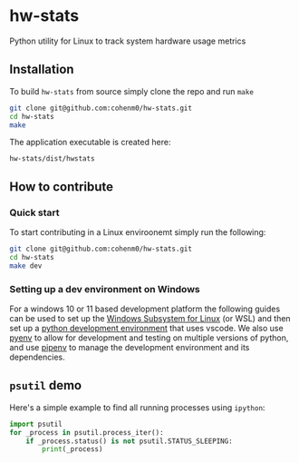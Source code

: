# hw-stats
Python utility for Linux to track system hardware usage metrics

## Installation
To build `hw-stats` from source simply clone the repo and run `make`
```bash
git clone git@github.com:cohenm0/hw-stats.git
cd hw-stats
make
```
The application executable is created here:
```
hw-stats/dist/hwstats
```

## How to contribute
### Quick start
To start contributing in a Linux enviroonemt simply run the following:
```bash
git clone git@github.com:cohenm0/hw-stats.git
cd hw-stats
make dev
```

### Setting up a dev environment on Windows
For a windows 10 or 11 based development platform the following guides can be used to set up the [Windows Subsystem for Linux](https://learn.microsoft.com/en-us/windows/wsl/install) (or WSL) and then set up a [python development environment](https://learn.microsoft.com/en-us/windows/python/web-frameworks) that uses vscode. We also use [pyenv](https://github.com/pyenv/pyenv#set-up-your-shell-environment-for-pyenv) to allow for development and testing on multiple versions of python, and use [pipenv](https://pipenv.pypa.io/en/latest/#install-pipenv-today) to manage the development environment and its dependencies.


## `psutil` demo
Here's a simple example to find all running processes using `ipython`:
```python
import psutil
for _process in psutil.process_iter():
    if _process.status() is not psutil.STATUS_SLEEPING:
        print(_process)
```
